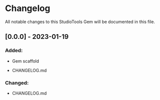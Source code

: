 # Changelog

All notable changes to this StudioTools Gem will be documented in this file.

## [0.0.0] - 2023-01-19

### Added:

- Gem scaffold

- CHANGELOG.md

### Changed:

- CHANGELOG.md
